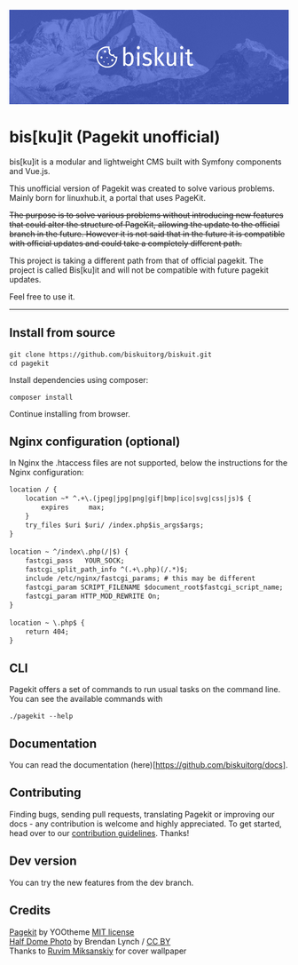 [![biskuit Banner](https://raw.githubusercontent.com/biskuitorg/biskuit-assets/ac2e599b0a83a4ed31d1fc74f47b340a96f61322/brand/biskuit-cover.png)](https://github.com/biskuitorg/biskuit)

# bis[ku]it (Pagekit unofficial)
bis[ku]it is a modular and lightweight CMS built with Symfony components and Vue.js.

This unofficial version of Pagekit was created to solve various problems. Mainly born for linuxhub.it, a portal that uses PageKit.

~~The purpose is to solve various problems without introducing new features that could alter the structure of PageKit, allowing the update to the official branch in the future. However it is not said that in the future it is compatible with official updates and could take a completely different path.~~

This project is taking a different path from that of official pagekit. The project is called Bis[ku]it and will not be compatible with future pagekit updates.

Feel free to use it.

---

## Install from source
```
git clone https://github.com/biskuitorg/biskuit.git
cd pagekit
```
Install dependencies using composer:
```
composer install
```
Continue installing from browser.

## Nginx configuration (optional)
In Nginx the .htaccess files are not supported, below the instructions for the Nginx configuration:
```
location / {
    location ~* ^.+\.(jpeg|jpg|png|gif|bmp|ico|svg|css|js)$ {
        expires     max;
    }
    try_files $uri $uri/ /index.php$is_args$args;
}

location ~ ^/index\.php(/|$) {
    fastcgi_pass   YOUR_SOCK;
    fastcgi_split_path_info ^(.+\.php)(/.*)$;
    include /etc/nginx/fastcgi_params; # this may be different
    fastcgi_param SCRIPT_FILENAME $document_root$fastcgi_script_name;
    fastcgi_param HTTP_MOD_REWRITE On;
}

location ~ \.php$ {
    return 404;
}

```

## CLI

Pagekit offers a set of commands to run usual tasks on the command line. You can see the available commands with
```
./pagekit --help
```

## Documentation
You can read the documentation (here)[https://github.com/biskuitorg/docs].

## Contributing

Finding bugs, sending pull requests, translating Pagekit or improving our docs -
any contribution is welcome and highly appreciated. To get started, head over
to our [contribution guidelines](.github/CONTRIBUTING.md). Thanks!

## Dev version
You can try the new features from the dev branch.

## Credits

[Pagekit](http://www.pagekit.com) by YOOtheme [MIT license](LICENSE)  
[Half Dome Photo](http://www.youseethenew.com/landscape-outdoors/) by Brendan Lynch / [CC BY](http://creativecommons.org/licenses/by-nd/4.0/)  
Thanks to [Ruvim Miksanskiy](https://www.pexels.com/it-it/@digitech) for cover wallpaper
